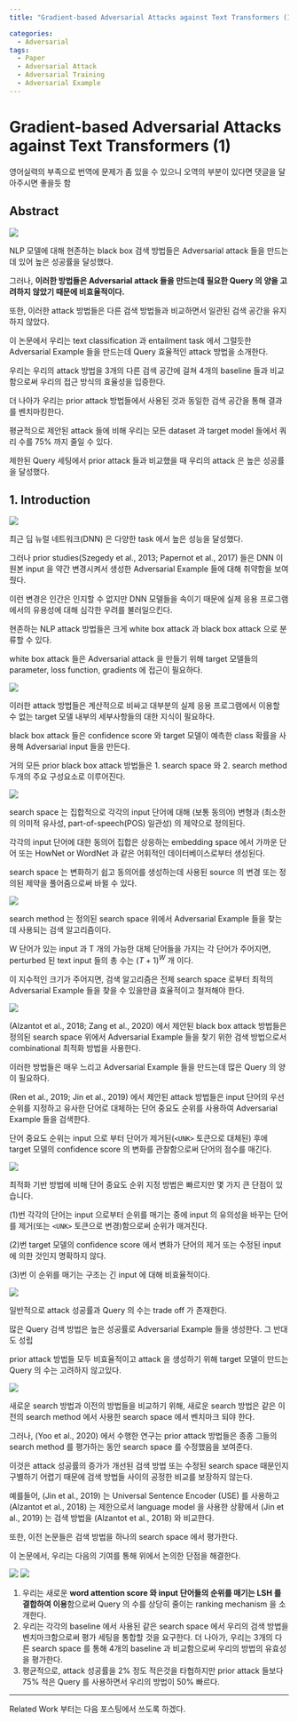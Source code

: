 ```yaml
---
title: "Gradient-based Adversarial Attacks against Text Transformers (1)"

categories:
  - Adversarial
tags:
  - Paper
  - Adversarial Attack
  - Adversarial Training
  - Adversarial Example
---
```

  
# Gradient-based Adversarial Attacks against Text Transformers (1)

영어실력의 부족으로 번역에 문제가 좀 있을 수 있으니 오역의 부분이 있다면 댓글을 달아주시면 좋을듯 함

## Abstract

![](../../../../assets/images/paper/adversarial/f5e81aca.png)

NLP 모델에 대해 현존하는 black box 검색 방법들은 Adversarial attack 들을 만드는데 있어 높은 성공률을 달성했다.

그러나, **이러한 방법들은 Adversarial attack 들을 만드는데 필요한 Query 의 양을 고려하지 않았기 때문에
비효율적이다.**

또한, 이러한 attack 방법들은 다른 검색 방법들과 비교하면서 일관된 검색 공간을 유지하지 않았다.

이 논문에서 우리는 text classification 과 entailment task 에서 그럴듯한 Adversarial Example 들을 만드는데
Query 효율적인 attack 방법을 소개한다.

우리는 우리의 attack 방법을 3개의 다른 검색 공간에 걸쳐 4개의 baseline 들과 비교함으로써 우리의 접근 방식의 효율성을 
입증한다.

더 나아가 우리는 prior attack 방법들에서 사용된 것과 동일한 검색 공간을 통해 결과를 벤치마킹한다.

평균적으로 제안된 attack 들에 비해 우리는 모든 dataset 과 target model 들에서 쿼리 수를 75% 까지 줄일 수 있다.

제한된 Query 세팅에서 prior attack 들과 비교했을 때 우리의 attack 은 높은 성공률을 달성했다.

## 1. Introduction

![](../../../../assets/images/paper/adversarial/1830d932.png)

최근 딥 뉴럴 네트워크(DNN) 은 다양한 task 에서 높은 성능을 달성했다.

그러나 prior studies(Szegedy et al., 2013; Papernot et al., 2017) 들은 DNN 이 원본 input 을 약간 변경시켜서 생성한
Adversarial Example 들에 대해 취약함을 보여줬다.

이런 변경은 인간은 인지할 수 없지만 DNN 모델들을 속이기 때문에 실제 응용 프로그램에서의 유용성에 대해 심각한 우려를 
불러일으킨다.

현존하는 NLP attack 방법들은 크게 white box attack 과 black box attack 으로 분류할 수 있다.

white box attack 들은 Adversarial attack 을 만들기 위해 target 모델들의 parameter, loss function, gradients 에 접근이
필요하다.

![](../../../../assets/images/paper/adversarial/e39df8e9.png)

이러한 attack 방법들은 계산적으로 비싸고 대부분의 실제 응용 프로그램에서 이용할 수 없는 target 모델 내부의 세부사항들의
대한 지식이 필요하다.

black box attack 들은 confidence score 와 target 모델이 예측한 class 확률을 사용해 Adversarial input 들을 만든다.

거의 모든 prior black box attack 방법들은 1. search space 와 2. search method 두개의 주요 구성요소로 이루어진다.

![](../../../../assets/images/paper/adversarial/dc7e5f04.png)

search space 는 집합적으로 각각의 input 단어에 대해 (보통 동의어) 변형과 (최소한의 의미적 유사성, 
part-of-speech(POS) 일관성) 의 제약으로 정의된다.

각각의 input 단어에 대한 동의어 집합은 상응하는 embedding space 에서 가까운 단어 또는 HowNet or WordNet 과 같은 
어휘적인 데이터베이스로부터 생성된다.

search space 는 변화하기 쉽고 동의어를 생성하는데 사용된 source 의 변경 또는 정의된 제약을 풀어줌으로써 바뀔 수 있다.

![](../../../../assets/images/paper/adversarial/ba811e94.png)

search method 는 정의된 search space 위에서 Adversarial Example 들을 찾는데 사용되는 검색 알고리즘이다.

W 단어가 있는 input 과 T 개의 가능한 대체 단어들을 가지는 각 단어가 주어지면, perturbed 된 text input 들의 총 수는
$(T+1)^W$ 개 이다.

이 지수적인 크기가 주어지면, 검색 알고리즘은 전체 search space 로부터 최적의 Adversarial Example 들을 찾을 수 
있을만큼 효율적이고 철저해야 한다.

![](../../../../assets/images/paper/adversarial/66414906.png)

(Alzantot et al., 2018; Zang et al., 2020) 에서 제안된 black box attack 방법들은 정의된 search space 위에서 
Adversarial Example 들을 찾기 위한 검색 방법으로서 combinational 최적화 방법을 사용한다.

이러한 방법들은 매우 느리고 Adversarial Example 들을 만드는데 많은 Query 의 양이 필요하다.

(Ren et al., 2019; Jin et al., 2019) 에서 제안된 attack 방법들은 input 단어의 우선 순위를 지정하고 
유사한 단어로 대체하는 단어 중요도 순위를 사용하여 Adversarial Example 들을 검색한다.

단어 중요도 순위는 input 으로 부터 단어가 제거된(`<UNK>` 토큰으로 대체된) 후에 target 모델의 confidence score 의
변화를 관찰함으로써 단어의 점수를 매긴다.

![](../../../../assets/images/paper/adversarial/5c798e05.png)

최적화 기반 방법에 비해 단어 중요도 순위 지정 방법은 빠르지만 몇 가지 큰 단점이 있습니다.

(1)번 각각의 단어는 input 으로부터 순위를 매기는 중에 input 의 유의성을 바꾸는 단어를 
제거(또는 `<UNK>` 토큰으로 변경)함으로써 순위가 매겨진다.

(2)번 target 모델의 confidence score 에서 변화가 단어의 제거 또는 수정된 input 에 의한 것인지 명확하지 않다.

(3)번 이 순위를 매기는 구조는 긴 input 에 대해 비효율적이다.

![](../../../../assets/images/paper/adversarial/ae3dd194.png)

일반적으로 attack 성공률과 Query 의 수는 trade off 가 존재한다.

많은 Query 검색 방법은 높은 성공률로 Adversarial Example 들을 생성한다. 그 반대도 성립

prior attack 방법들 모두 비효율적이고 attack 을 생성하기 위해 target 모델이 만드는 Query 의 수는 고려하지 않고있다.

![](../../../../assets/images/paper/adversarial/a1078ece.png)

새로운 search 방법과 이전의 방법들을 비교하기 위해, 새로운 search 방법은 같은 이전의 search method 에서 
사용한 search space 에서 벤치마크 되야 한다.

그러나, (Yoo et al., 2020) 에서 수행한 연구는 prior attack 방법들은 종종 그들의 search method 를 평가하는 동안 
search space 를 수정했음을 보여준다.

이것은 attack 성공률의 증가가 개선된 검색 방법 또는 수정된 search space 때문인지 구별하기 어렵기 때문에
검색 방법들 사이의 공정한 비교를 보장하지 않는다.

예를들어, (Jin et al., 2019) 는 Universal Sentence Encoder (USE) 를 사용하고 (Alzantot et al., 2018) 는 제한으로서 
language model 을 사용한 상황에서 (Jin et al., 2019) 는 검색 방법을 (Alzantot et al., 2018) 와 비교한다.

또한, 이전 논문들은 검색 방법을 하나의 search space 에서 평가한다.

이 논문에서, 우리는 다음의 기여를 통해 위에서 논의한 단점을 해결한다.

![](../../../../assets/images/paper/adversarial/8a10bdeb.png)
![](../../../../assets/images/paper/adversarial/3863128f.png)

1. 우리는 새로운 **word attention score 와 input 단어들의 순위를 매기는 LSH 를 결합하여 이용**함으로써 Query 의 수를 
상당히 줄이는 ranking mechanism 을 소개한다.
2. 우리는 각각의 baseline 에서 사용된 같은 search space 에서 우리의 검색 방법을 벤치마크함으로써 평가 세팅을 통합할
것을 요구한다. 더 나아가, 우리는 3개의 다른 search space 를 통해 4개의 baseline 과 비교함으로써 우리의 방법의 
유효성을 평가한다.
3. 평균적으로, attack 성공률을 2% 정도 적은것을 타협하지만 prior attack 들보다 75% 적은 Query 를 사용하면서 
우리의 방법이 50% 빠르다.

---

Related Work 부터는 다음 포스팅에서 쓰도록 하겠다.

 



